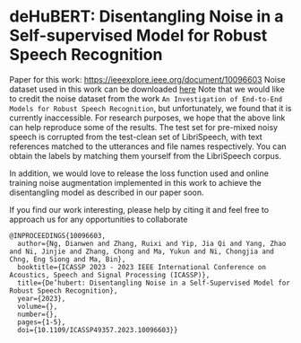 # deHuBERT: Disentangling Noise in a Self-supervised Model for Robust Speech Recognition

Paper for this work: https://ieeexplore.ieee.org/document/10096603
Noise dataset used in this work can be downloaded [here](https://drive.google.com/drive/folders/1GT-drqG5vn9OfRrmNZXDjhBQC2p1sfoK?usp=share_link)
Note that we would like to credit the noise dataset from the work `An Investigation of End-to-End Models for Robust Speech Recognition`, but unfortunately, we found that it is currently inaccessible. For research purposes, we hope that the above link can help reproduce some of the results.
The test set for pre-mixed noisy speech is corrupted from the test-clean set of LibriSpeech, with text references matched to the utterances and file names respectively. You can obtain the labels by matching them yourself from the LibriSpeech corpus.

In addition, we would love to release the loss function used and online training noise augmentation implemented in this work to achieve the disentangling model as described in our paper soon.

If you find our work interesting, please help by citing it and feel free to approach us for any opportunities to collaborate
```
@INPROCEEDINGS{10096603,
  author={Ng, Dianwen and Zhang, Ruixi and Yip, Jia Qi and Yang, Zhao and Ni, Jinjie and Zhang, Chong and Ma, Yukun and Ni, Chongjia and Chng, Eng Siong and Ma, Bin},
  booktitle={ICASSP 2023 - 2023 IEEE International Conference on Acoustics, Speech and Signal Processing (ICASSP)}, 
  title={De’hubert: Disentangling Noise in a Self-Supervised Model for Robust Speech Recognition}, 
  year={2023},
  volume={},
  number={},
  pages={1-5},
  doi={10.1109/ICASSP49357.2023.10096603}}

```
